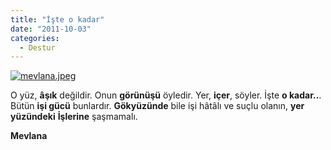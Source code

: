```yaml
---
title: "İşte o kadar"
date: "2011-10-03"
categories: 
  - Destur
---
```


[![mevlana.jpeg](/uploads/2011/10/mevlana.jpeg)](/uploads/2011/10/mevlana.jpeg "mevlana.jpeg")

[](/uploads/2011/10/mevlana.jpeg "mevlana.jpeg")O yüz, **âşık** değildir. Onun **görünüşü** öyledir. Yer, **içer**, söyler. İşte **o kadar..**. Bütün **işi gücü** bunlardır. **Gökyüzünde** bile işi hâtâlı ve suçlu olanın, **yer yüzündeki** **İşlerine** şaşmamalı.

**Mevlana**
